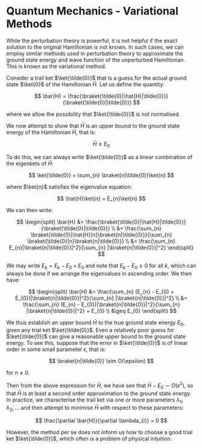 # Quantum Mechanics - Variational Methods

While the perturbation theory is powerful, it is not helpful if the exact solution to the original Hamiltonian is not known. In such cases, we can employ similar methods used in perturbation theory to approximate the ground state energy and wave function of the unperturbed Hamiltonian. This is known as the variational method.

Consider a trail ket $\ket{\tilde{0}}$ that is a guess for the actual ground state $\ket{0}$ of the Hamiltonian $\hat{H}$. Let us define the quantity:

$$
\bar{H} = \frac{\braket{\tilde{0}|\hat{H}|\tilde{0}}}{\braket{\tilde{0}|\tilde{0}}}
$$

where we allow the possibility that $\ket{\tilde{0}}$ is not normalised.

We now attempt to show that $\bar{H}$ is an upper bound to the ground state energy of the Hamiltonian $\hat{H}$, that is:

$$
\bar{H} \geq E_0
$$

To do this, we can always write $\ket{\tilde{0}}$ as a linear combination of the eigenkets of $\hat{H}$:

$$
\ket{\tilde{0}} = \sum_{n} \braket{n|\tilde{0}}\ket{n}
$$

where $\ket{n}$ satisfies the eigenvalue equation:

$$
\hat{H}\ket{n} = E_{n}\ket{n}
$$

We can then write:

$$
\begin{split}
\bar{H} &= \frac{\braket{\tilde{0}|\hat{H}|\tilde{0}}}{\braket{\tilde{0}|\tilde{0}}} \\
&= \frac{\sum_{n} \braket{\tilde{0}|\hat{H}|n}\braket{n|\tilde{0}}}{\sum_{n} \braket{\tilde{0}|n}\braket{n|\tilde{0}}} \\
&= \frac{\sum_{n} E_{n}|\braket{n|\tilde{0}}|^2}{\sum_{n} |\braket{n|\tilde{0}}|^2}
\end{split}
$$

We may write $E_{k} = E_{k} - E_{0} + E_{0}$ and note that $E_{k} - E_{0} \geq 0$ for all $k$, which can always be done if we arrange the eigenvalues in ascending order. We then have:

$$
\begin{split}
\bar{H} &= \frac{\sum_{n} (E_{n} - E_{0} + E_{0})|\braket{n|\tilde{0}}|^2}{\sum_{n} |\braket{n|\tilde{0}}|^2} \\
&= \frac{\sum_{n} (E_{n} - E_{0})|\braket{n|\tilde{0}}|^2}{\sum_{n} |\braket{n|\tilde{0}}|^2} + E_{0} \\
&\geq E_{0}
\end{split}
$$

We thus establish an upper bound $\bar{H}$ to the true ground state energy $E_{0}$, given any trial ket $\ket{\tilde{0}}$. Even a relatively poor guess for $\ket{\tilde{0}}$ can give a reasonable upper bound to the ground state energy. To see this, suppose that the error in $\ket{\tilde{0}}$ is of linear order in some small parameter $\epsilon$, that is:

$$
\braket{n|\tilde{0}} \sim O(\epsilon)
$$

for $n \neq 0$.

Then from the above expression for $\bar{H}$, we have see that $\bar{H} - E_{0} \sim O(\epsilon^2)$, so that $\bar{H}$ is at least a second order approximation to the ground state energy. In practice, we characterise the trail ket via one or more parameters $\lambda_{1}, \lambda_{2}, \ldots$ and then attempt to minimise $\bar{H}$ with respect to these parameters:

$$
\frac{\partial \bar{H}}{\partial \lambda_{i}} = 0
$$

However, the method per se does not inform us how to choose a good trial ket $\ket{\tilde{0}}$, which often is a problem of physical intuition.
